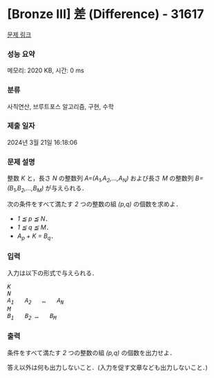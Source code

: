 # [Bronze III] 差 (Difference) - 31617 

[문제 링크](https://www.acmicpc.net/problem/31617) 

### 성능 요약

메모리: 2020 KB, 시간: 0 ms

### 분류

사칙연산, 브루트포스 알고리즘, 구현, 수학

### 제출 일자

2024년 3월 21일 16:18:06

### 문제 설명

<p>整数 <var>K</var> と，長さ <var>N</var> の整数列 <var>A=(A<sub>1</sub>,A<sub>2</sub>,…,A<sub>N</sub>)</var> および長さ <var>M</var> の整数列 <var>B=(B<sub>1</sub>,B<sub>2</sub>,…,B<sub>M</sub>)</var> が与えられる．</p>

<p>次の条件をすべて満たす <var>2</var> つの整数の組 <var>(p,q)</var> の個数を求めよ．</p>

<ul>
	<li><var>1 ≦ p ≦ N</var>．</li>
	<li><var>1 ≦ q ≦ M</var>．</li>
	<li><var>A<sub>p</sub> + K = B<sub>q</sub></var>．</li>
</ul>

### 입력 

 <p>入力は以下の形式で与えられる．</p>

<pre><var>K</var>
<var>N</var>
<var>A<sub>1</sub></var>   <var>A<sub>2</sub></var>   <var>…</var>   <var>A<sub>N</sub></var>
<var>M</var>
<var>B<sub>1</sub></var>   <var>B<sub>2</sub></var> <var>…</var>   <var>B<sub>M</sub></var></pre>

### 출력 

 <p>条件をすべて満たす <var>2</var> つの整数の組 <var>(p,q)</var> の個数を出力せよ．</p>

<p>答え以外は何も出力しないこと．(入力を促す文章なども出力しないこと．)</p>

